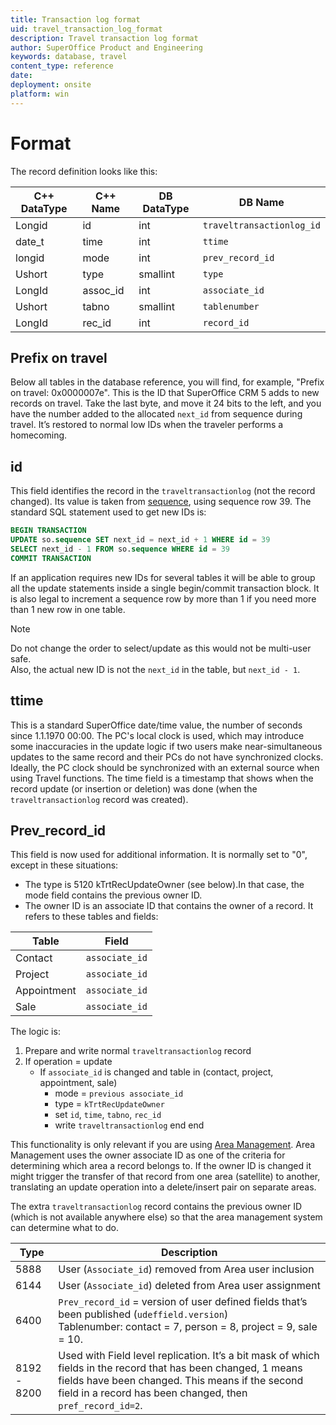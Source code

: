 ```yaml
---
title: Transaction log format
uid: travel_transaction_log_format
description: Travel transaction log format
author: SuperOffice Product and Engineering
keywords: database, travel
content_type: reference
date:
deployment: onsite
platform: win
---
```


# Format

The record definition looks like this:

| C++ DataType | C++ Name | DB DataType | DB Name |
|---|---|---|---|
| Longid  | id        | int      | `traveltransactionlog_id` |
| date_t | time      | int      | `ttime` |
| longid  | mode      | int      | `prev_record_id` |
| Ushort  | type      | smallint | `type` |
| LongId  | assoc_id | int      | `associate_id` |
| Ushort  | tabno     | smallint | `tablenumber` |
| LongId  | rec_id   | int      | `record_id` |

## Prefix on travel

Below all tables in the database reference, you will find, for example, "Prefix on travel: 0x0000007e". This is the ID that SuperOffice CRM 5 adds to new records on travel. Take the last byte, and move it 24 bits to the left, and you have the number added to the allocated `next_id` from sequence during travel. It’s restored to normal low IDs when the traveler performs a homecoming.

## id

This field identifies the record in the `traveltransactionlog` (not the record changed). Its value is taken from [sequence][3], using sequence row 39. The standard SQL statement used to get new IDs is:

```SQL
BEGIN TRANSACTION
UPDATE so.sequence SET next_id = next_id + 1 WHERE id = 39
SELECT next_id - 1 FROM so.sequence WHERE id = 39
COMMIT TRANSACTION
```

If an application requires new IDs for several tables it will be able to group all the update statements inside a single begin/commit transaction block. It is also legal to increment a sequence row by more than 1 if you need more than 1 new row in one table.

> [!NOTE]
> Do not change the order to select/update as this would not be multi-user safe.<br>Also, the actual new ID is not the `next_id` in the table, but `next_id - 1`.

## ttime

This is a standard SuperOffice date/time value, the number of seconds since 1.1.1970 00:00. The PC's local clock is used, which may introduce some inaccuracies in the update logic if two users make near-simultaneous updates to the same record and their PCs do not have synchronized clocks. Ideally, the PC clock should be synchronized with an external source when using Travel functions. The time field is a timestamp that shows when the record update (or insertion or deletion) was done (when the `traveltransactionlog` record was created).

## Prev_record_id

This field is now used for additional information. It is normally set to "0", except in these situations:

* The type is 5120 kTrtRecUpdateOwner (see below).In that case, the mode field contains the previous owner ID.
* The owner ID is an associate ID that contains the owner of a record. It refers to these tables and fields:

| Table | Field |
|---|---|
| Contact     | `associate_id` |
| Project     | `associate_id` |
| Appointment | `associate_id` |
| Sale        | `associate_id` |

The logic is:

1. Prepare and write normal `traveltransactionlog` record
2. If operation = update
    * If `associate_id` is changed and table in (contact, project, appointment, sale)
      * mode = `previous associate_id`
      * type = `kTrtRecUpdateOwner`
      * set `id`, `time`, `tabno`, `rec_id`
      * write `traveltransactionlog`
    end
  end

This functionality is only relevant if you are using [Area Management][2]. Area Management uses the owner associate ID as one of the criteria for determining which area a record belongs to. If the owner ID is changed it might trigger the transfer of that record from one area (satellite) to another, translating an update operation into a delete/insert pair on separate areas.

The extra `traveltransactionlog` record contains the previous owner ID (which is not available anywhere else) so that the area management system can determine what to do.

| Type | Description |
|---|---|
| 5888 | User (`Associate_id`) removed from Area user inclusion |
| 6144 | User (`Associate_id`) deleted from Area user assignment |
| 6400 | `Prev_record_id` = version of user defined fields that’s been published (`udeffield.version`)<br>Tablenumber: contact = 7, person = 8, project = 9, sale = 10. |
| 8192 - 8200 | Used with Field level replication. It’s a bit mask of which fields in the record that has been changed, 1 means fields have been changed. This means if the second field in a record has been changed, then `pref_record_id=2`. |

<!-- Referenced links -->
[2]: ../../travel/area-management/index.md
[3]: ../getting-started/table-id-sequence.md
